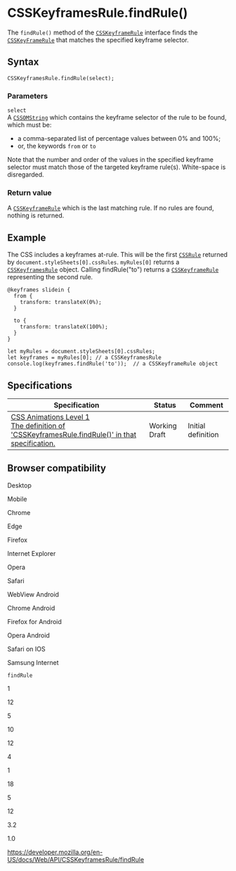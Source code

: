# CSSKeyframesRule.findRule()

The `findRule()` method of the [`CSSKeyframeRule`](../csskeyframerule) interface finds the [`CSSKeyFrameRule`](../csskeyframerule) that matches the specified keyframe selector.

## Syntax

    CSSKeyframesRule.findRule(select);

### Parameters

`select`  
A [`CSSOMString`](../cssomstring) which contains the keyframe selector of the rule to be found, which must be:

- a comma-separated list of percentage values between 0% and 100%;
- or, the keywords `from` or `to`

Note that the number and order of the values in the specified keyframe selector must match those of the targeted keyframe rule(s). White-space is disregarded.

### Return value

A [`CSSKeyframeRule`](../csskeyframerule) which is the last matching rule. If no rules are found, nothing is returned.

## Example

The CSS includes a keyframes at-rule. This will be the first [`CSSRule`](../cssrule) returned by `document.styleSheets[0].cssRules`. `myRules[0]` returns a [`CSSKeyframesRule`](../csskeyframesrule) object. Calling findRule("to") returns a [`CSSKeyframeRule`](../csskeyframerule) representing the second rule.

    @keyframes slidein {
      from {
        transform: translateX(0%);
      }

      to {
        transform: translateX(100%);
      }
    }

    let myRules = document.styleSheets[0].cssRules;
    let keyframes = myRules[0]; // a CSSKeyframesRule
    console.log(keyframes.findRule('to'));  // a CSSKeyframeRule object

## Specifications

<table><thead><tr class="header"><th>Specification</th><th>Status</th><th>Comment</th></tr></thead><tbody><tr class="odd"><td><a href="https://drafts.csswg.org/css-animations-1/#interface-csskeyframesrule-findrule">CSS Animations Level 1<br />
<span class="small">The definition of 'CSSKeyframesRule.findRule()' in that specification.</span></a></td><td><span class="spec-wd">Working Draft</span></td><td>Initial definition</td></tr></tbody></table>

## Browser compatibility

Desktop

Mobile

Chrome

Edge

Firefox

Internet Explorer

Opera

Safari

WebView Android

Chrome Android

Firefox for Android

Opera Android

Safari on IOS

Samsung Internet

`findRule`

1

12

5

10

12

4

1

18

5

12

3.2

1.0

<a href="https://developer.mozilla.org/en-US/docs/Web/API/CSSKeyframesRule/findRule" class="_attribution-link">https://developer.mozilla.org/en-US/docs/Web/API/CSSKeyframesRule/findRule</a>
